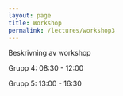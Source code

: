 ```yaml
---
layout: page
title: Workshop
permalink: /lectures/workshop3
---
```


Beskrivning av workshop


Grupp 4: 08:30 - 12:00

Grupp 5: 13:00 - 16:30